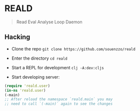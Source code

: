 # REALD

> Read Eval Analyse Loop Daemon

## Hacking

- Clone the repo `git clone https://github.com/souenzzo/reald`

- Enter the directory `cd reald`

- Start a REPL for development `clj -A:dev:cljs`

- Start developing server:
 
```clojure
(require 'reald.user)
(in-ns 'reald.user)
(-main)
;; After reload the namespace `reald.main` you may 
;; need to call `(-main)` again to see the changes
```

